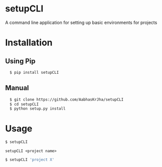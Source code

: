 # setupCLI

A command line application for setting up basic environments for projects

# Installation

## Using Pip
```bash
  $ pip install setupCLI
```

## Manual

```bash
  $ git clone https://github.com/AabhasKrJha/setupCLI
  $ cd setupCLI
  $ python setup.py install
```

# Usage

```bash
$ setupCLI
```

`setupCLI <project name>`

```bash
$ setupCLI 'project X'
```

